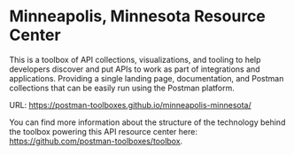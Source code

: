 # Minneapolis, Minnesota Resource Center
This is a toolbox of API collections, visualizations, and tooling to help developers discover and put APIs to work as part of integrations and applications. Providing a single landing page, documentation, and Postman collections that can be easily run using the Postman platform.

URL: https://postman-toolboxes.github.io/minneapolis-minnesota/

You can find more information about the structure of the technology behind the toolbox powering this API resource center here: https://github.com/postman-toolboxes/toolbox.
